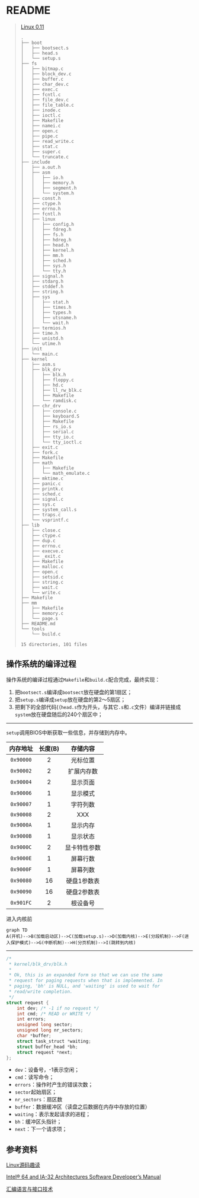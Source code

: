 # README

> [Linux 0.11](https://elixir.bootlin.com/linux/0.11/source)
>
> ```shell
> .
> ├── boot
> │   ├── bootsect.s
> │   ├── head.s
> │   └── setup.s
> ├── fs
> │   ├── bitmap.c
> │   ├── block_dev.c
> │   ├── buffer.c
> │   ├── char_dev.c
> │   ├── exec.c
> │   ├── fcntl.c
> │   ├── file_dev.c
> │   ├── file_table.c
> │   ├── inode.c
> │   ├── ioctl.c
> │   ├── Makefile
> │   ├── namei.c
> │   ├── open.c
> │   ├── pipe.c
> │   ├── read_write.c
> │   ├── stat.c
> │   ├── super.c
> │   └── truncate.c
> ├── include
> │   ├── a.out.h
> │   ├── asm
> │   │   ├── io.h
> │   │   ├── memory.h
> │   │   ├── segment.h
> │   │   └── system.h
> │   ├── const.h
> │   ├── ctype.h
> │   ├── errno.h
> │   ├── fcntl.h
> │   ├── linux
> │   │   ├── config.h
> │   │   ├── fdreg.h
> │   │   ├── fs.h
> │   │   ├── hdreg.h
> │   │   ├── head.h
> │   │   ├── kernel.h
> │   │   ├── mm.h
> │   │   ├── sched.h
> │   │   ├── sys.h
> │   │   └── tty.h
> │   ├── signal.h
> │   ├── stdarg.h
> │   ├── stddef.h
> │   ├── string.h
> │   ├── sys
> │   │   ├── stat.h
> │   │   ├── times.h
> │   │   ├── types.h
> │   │   ├── utsname.h
> │   │   └── wait.h
> │   ├── termios.h
> │   ├── time.h
> │   ├── unistd.h
> │   └── utime.h
> ├── init
> │   └── main.c
> ├── kernel
> │   ├── asm.s
> │   ├── blk_drv
> │   │   ├── blk.h
> │   │   ├── floppy.c
> │   │   ├── hd.c
> │   │   ├── ll_rw_blk.c
> │   │   ├── Makefile
> │   │   └── ramdisk.c
> │   ├── chr_drv
> │   │   ├── console.c
> │   │   ├── keyboard.S
> │   │   ├── Makefile
> │   │   ├── rs_io.s
> │   │   ├── serial.c
> │   │   ├── tty_io.c
> │   │   └── tty_ioctl.c
> │   ├── exit.c
> │   ├── fork.c
> │   ├── Makefile
> │   ├── math
> │   │   ├── Makefile
> │   │   └── math_emulate.c
> │   ├── mktime.c
> │   ├── panic.c
> │   ├── printk.c
> │   ├── sched.c
> │   ├── signal.c
> │   ├── sys.c
> │   ├── system_call.s
> │   ├── traps.c
> │   └── vsprintf.c
> ├── lib
> │   ├── close.c
> │   ├── ctype.c
> │   ├── dup.c
> │   ├── errno.c
> │   ├── execve.c
> │   ├── _exit.c
> │   ├── Makefile
> │   ├── malloc.c
> │   ├── open.c
> │   ├── setsid.c
> │   ├── string.c
> │   ├── wait.c
> │   └── write.c
> ├── Makefile
> ├── mm
> │   ├── Makefile
> │   ├── memory.c
> │   └── page.s
> ├── README.md
> └── tools
>     └── build.c
> 
> 15 directories, 101 files
> ```

## 操作系统的编译过程

操作系统的编译过程通过`Makefile`和`build.c`配合完成，最终实现：

1. 把`bootsect.s`编译成`bootsect`放在硬盘的第1扇区；
2. 把`setup.s`编译成`setup`放在硬盘的第2～5扇区；
3. 把剩下的全部代码(（`head.s`作为开头，与其它`.s`和`.c`文件）编译并链接成`system`放在硬盘随后的240个扇区中；

---

`setup`调用BIOS中断获取一些信息，并存储到内存中。

| 内存地址  | 长度(B) |   存储内容   |
| :-------: | :-----: | :----------: |
| `0x90000` |    2    |   光标位置   |
| `0x90002` |    2    |  扩展内存数  |
| `0x90004` |    2    |   显示页面   |
| `0x90006` |    1    |   显示模式   |
| `0x90007` |    1    |   字符列数   |
| `0x90008` |    2    |     XXX      |
| `0x9000A` |    1    |   显示内存   |
| `0x9000B` |    1    |   显示状态   |
| `0x9000C` |    2    | 显卡特性参数 |
| `0x9000E` |    1    |   屏幕行数   |
| `0x9000F` |    1    |   屏幕列数   |
| `0x90080` |   16    | 硬盘1参数表  |
| `0x90090` |   16    | 硬盘2参数表  |
| `0x901FC` |    2    |   根设备号   |

进入内核前

```mermaid
graph TD
A(开机)-->B(加载启动区)-->C(加载setup.s)-->D(加载内核)-->E(分段机制)-->F(进入保护模式)-->G(中断机制)-->H(分页机制)-->I(跳转到内核)
```

---

```c
/*
 * kernel/blk_drv/blk.h
 *
 * Ok, this is an expanded form so that we can use the same
 * request for paging requests when that is implemented. In
 * paging, 'bh' is NULL, and 'waiting' is used to wait for
 * read/write completion.
 */
struct request {
    int dev; /* -1 if no request */
    int cmd; /* READ or WRITE */
    int errors;
    unsigned long sector;
    unsigned long nr_sectors;
    char *buffer;
    struct task_struct *waiting;
    struct buffer_head *bh;
    struct request *next;
};
```

- `dev`：设备号，-1表示空闲；
- `cmd`：读写命令；
- `errors`：操作时产生的错误次数；
- `sector`起始扇区；
- `nr_sectors`：扇区数
- `buffer`：数据缓冲区（读盘之后数据在内存中存放的位置）
- `waiting`：表示发起请求的进程；
- `bh`：缓冲区头指针；
- `next`：下一个请求项；

## 参考资料

[Linux源码趣读](https://book.douban.com/subject/36573361/)

[Intel® 64 and IA-32 Architectures Software Developer’s Manual](https://www.kdocs.cn/l/cogPTYblkdO9)

[汇编语言与接口技术](https://www.kdocs.cn/l/cgbvUL9UEkdd)
